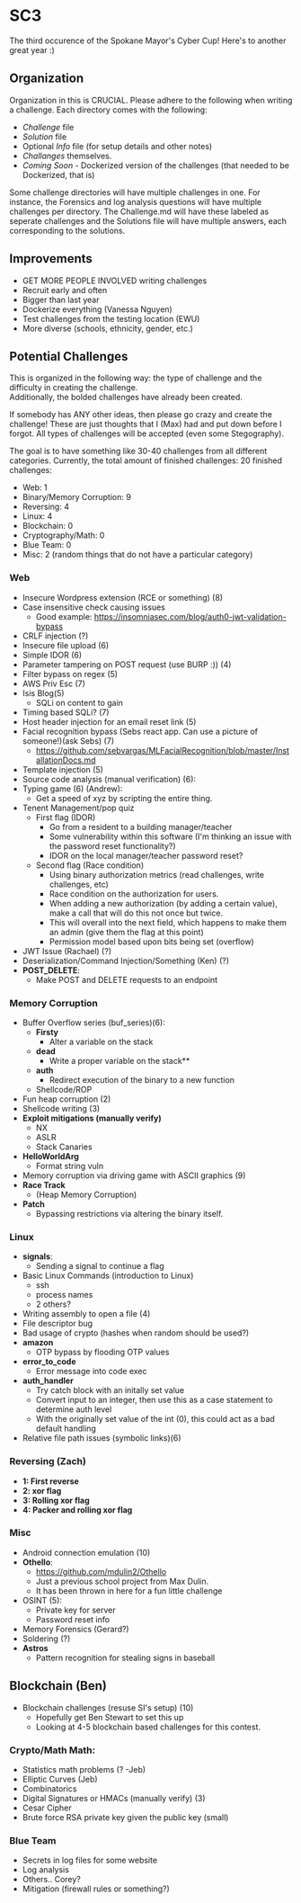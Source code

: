 # SC3
The third occurence of the Spokane Mayor's Cyber Cup! Here's to another great year :)  
  
## Organization 
Organization in this is CRUCIAL. Please adhere to the following when writing a challenge. Each directory comes with the following: 
- *Challenge* file
- *Solution* file
- Optional *Info* file (for setup details and other notes) 
- *Challanges* themselves. 
- *Coming Soon* - Dockerized version of the challenges (that needed to be Dockerized, that is) 

Some challenge directories will have multiple challenges in one. For instance, the Forensics and log analysis questions will have multiple challenges per directory. The Challenge.md will have these labeled as seperate challenges and the Solutions file will have multiple answers, each corresponding to the solutions.    


## Improvements 
- GET MORE PEOPLE INVOLVED writing challenges
- Recruit early and often 
- Bigger than last year 
- Dockerize everything (Vanessa Nguyen) 
- Test challenges from the testing location (EWU) 
- More diverse (schools, ethnicity, gender, etc.) 

## Potential Challenges 
This is organized in the following way: the type of challenge and the difficulty in creating the challenge.   
Additionally, the bolded challenges have already been created.   
  
If somebody has ANY other ideas, then please go crazy and create the challenge! These are just thoughts that I (Max) had and put down before I forgot. All types of challenges will be accepted (even some Stegography). 
  
The goal is to have something like 30-40 challenges from all different categories. Currently, the total amount of finished challenges: 20 finished challenges: 
- Web: 1
- Binary/Memory Corruption: 9
- Reversing: 4
- Linux: 4
- Blockchain: 0 
- Cryptography/Math: 0
- Blue Team: 0 
- Misc: 2 (random things that do not have a particular category) 



### Web 
- Insecure Wordpress extension (RCE or something) (8)
- Case insensitive check causing issues 
	- Good example: https://insomniasec.com/blog/auth0-jwt-validation-bypass
- CRLF injection (?)
- Insecure file upload (6)
- Simple IDOR (6)
- Parameter tampering on POST request (use BURP :)) (4)
- Filter bypass on regex (5)
- AWS Priv Esc (7)
- Isis Blog(5) 
	- SQLi on content to gain 
- Timing based SQLi? (7) 
- Host header injection for an email reset link (5)
- Facial recognition bypass (Sebs react app. Can use a picture of someone!)(ask Sebs) (7)
	- https://github.com/sebvargas/MLFacialRecognition/blob/master/InstallationDocs.md
- Template injection (5)
- Source code analysis (manual verification) (6):
- Typing game (6) (Andrew): 
	- Get a speed of xyz by scripting the entire thing.
- Tenent Management/pop quiz
	- First flag (IDOR) 
		- Go from a resident to a building manager/teacher
		- Some vulnerability within this software (I'm thinking an issue with the password reset functionality?) 
		- IDOR on the local manager/teacher password reset? 
	- Second flag (Race condition) 
		- Using binary authorization metrics (read challenges, write challenges, etc) 
		- Race condition on the authorization for users. 
		- When adding a new authorization (by adding a certain value), make a call that will do this not once but twice.
		- This will overall into the next field, which happens to make them an admin (give them the flag at this point) 
		- Permission model based upon bits being set (overflow)
- JWT Issue (Rachael) (?)
- Deserialization/Command Injection/Something (Ken) (?)
- **POST_DELETE**: 
	- Make POST and DELETE requests to an endpoint
		
### Memory Corruption
- Buffer Overflow series (buf_series)(6): 
	- **Firsty**
		- Alter a variable on the stack
	- **dead** 
		- Write a proper variable on the stack**
	- **auth** 
		- Redirect execution of the binary to a new function
	- Shellcode/ROP
- Fun heap corruption (2)
- Shellcode writing (3)
- **Exploit mitigations (manually verify)**
	- NX 
	- ASLR 
	- Stack Canaries
- **HelloWorldArg** 
	- Format string vuln 
- Memory corruption via driving game with ASCII graphics  (9) 
- **Race Track** 
	- (Heap Memory Corruption)
- **Patch**
	- Bypassing restrictions via altering the binary itself.
### Linux
- **signals**: 
	- Sending a signal to continue a flag 
- Basic Linux Commands (introduction to Linux) 
	- ssh 
	- process names 
	- 2 others? 
- Writing assembly to open a file (4) 
- File descriptor bug
- Bad usage of crypto (hashes when random should be used?) 
- **amazon** 
	- OTP bypass by flooding OTP values
- **error_to_code** 
	- Error message into code exec
- **auth_handler** 
  - Try catch block with an initally set value
  - Convert input to an integer, then use this as a case statement to determine auth level
  - With the originally set value of the int (0), this could act as a bad default handling
- Relative file path issues (symbolic links)(6)

### Reversing (Zach) 
- **1: First reverse**
- **2: xor flag**
- **3: Rolling xor flag**
- **4: Packer and rolling xor flag**

### Misc
- Android connection emulation (10)
- **Othello**:
	- https://github.com/mdulin2/Othello
	- Just a previous school project from Max Dulin. 
	- It has been thrown in here for a fun little challenge
- OSINT (5):
	- Private key for server 
	- Password reset info
- Memory Forensics (Gerard?) 
- Soldering (?) 
- **Astros** 
	- Pattern recognition for stealing signs in baseball

## Blockchain (Ben) 
- Blockchain challenges (resuse SI's setup) (10)
	- Hopefully get Ben Stewart to set this up
	- Looking at 4-5 blockchain based challenges for this contest. 
	
### Crypto/Math Math: 
- Statistics math problems (? -Jeb)
- Elliptic Curves (Jeb) 
- Combinatorics
- Digital Signatures or HMACs (manually verify) (3)
- Cesar Cipher 
- Brute force RSA private key given the public key (small) 


### Blue Team 
- Secrets in log files for some website 
- Log analysis 
- Others.. Corey? 
- Mitigation (firewall rules or something?) 
